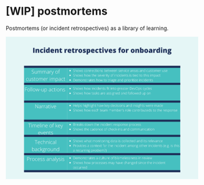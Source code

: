 # [WIP] postmortems

Postmortems (or incident retrospectives) as a library of learning.

![postmortems](postmortems.png)
